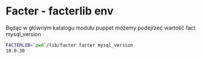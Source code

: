 Facter - facterlib env
======================

Będąc w głównym katalogu modułu puppet możemy podejrzeć wartość fact mysql_version

``` bash
FACTERLIB=`pwd`/lib/facter facter mysql_version
10.0.30
```